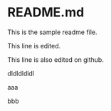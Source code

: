 # README.md

This is the sample readme file.

This line is edited.

This line is also edited on github.

dldldldldl

aaa

bbb
